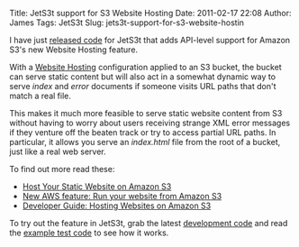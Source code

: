 Title: JetS3t support for S3 Website Hosting
Date: 2011-02-17 22:08
Author: James
Tags: JetS3t
Slug: jets3t-support-for-s3-website-hostin

I have just [released code][] for JetS3t that adds API-level support for
Amazon S3's new Website Hosting feature.

With a [Website Hosting][] configuration applied to an S3 bucket, the
bucket can serve static content but will also act in a somewhat dynamic
way to serve *index* and *error* documents if someone visits URL paths
that don't match a real file.

This makes it much more feasible to serve static website content from S3
without having to worry about users receiving strange XML error messages
if they venture off the beaten track or try to access partial URL paths.
In particular, it allows you serve an *index.html* file from the root of
a bucket, just like a real web server.

To find out more read these:

-   [Host Your Static Website on Amazon S3][]
-   [New AWS feature: Run your website from Amazon S3][]
-   [Developer Guide: Hosting Websites on Amazon S3][Website Hosting]

To try out the feature in JetS3t, grab the latest [development code][]
and read the [example test code][] to see how it works.

  [released code]: http://bitbucket.org/jmurty/jets3t/changeset/6a6618f2fbff
  [Website Hosting]: http://docs.amazonwebservices.com/AmazonS3/latest/dev/index.html?WebsiteHosting.html
  [Host Your Static Website on Amazon S3]: http://aws.typepad.com/aws/2011/02/host-your-static-website-on-amazon-s3.html
  [New AWS feature: Run your website from Amazon S3]: http://www.allthingsdistributed.com/2011/02/website_amazon_s3.html
  [development code]: https://bitbucket.org/jmurty/jets3t/wiki/Build_Instructions
  [example test code]: https://bitbucket.org/jmurty/jets3t/src/6a6618f2fbff/src/org/jets3t/tests/TestRestS3Service.java#cl-540
